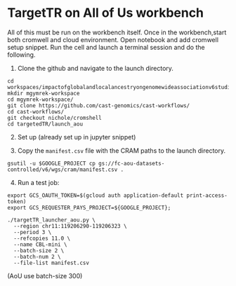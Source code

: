 # TargetTR on All of Us workbench

All of this must be run on the workbench itself. Once in the workbench,start both cromwell and cloud environment. Open notebook and add cromwell setup snippet. Run the cell and launch a terminal session and do the following.
 
1. Clone the github and navigate to the launch directory.

```
cd workspaces/impactofglobalandlocalancestryongenomewideassociationv6studies/
mkdir mgymrek-workspace
cd mgymrek-workspace/
git clone https://github.com/cast-genomics/cast-workflows/
cd cast-workflows/
git checkout nichole/cromshell
cd targetedTR/launch_aou
```

2. Set up (already set up in jupyter snippet)

3. Copy the `manifest.csv` file with the CRAM paths to the launch directory.
```
gsutil -u $GOOGLE_PROJECT cp gs://fc-aou-datasets-controlled/v6/wgs/cram/manifest.csv .
```

4. Run a test job:

```
export GCS_OAUTH_TOKEN=$(gcloud auth application-default print-access-token)
export GCS_REQUESTER_PAYS_PROJECT=${GOOGLE_PROJECT};

./targetTR_launcher_aou.py \
  --region chr11:119206290-119206323 \
  --period 3 \
  --refcopies 11.0 \
  --name CBL-mini \
  --batch-size 2 \
  --batch-num 2 \
  --file-list manifest.csv
```
(AoU use batch-size 300)
